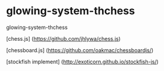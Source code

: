 # glowing-system-thchess
glowing-system-thchess

[chess.js] (https://github.com/jhlywa/chess.js)

[chessboard.js] (https://github.com/oakmac/chessboardjs/)

[stockfish implement] (http://exoticorn.github.io/stockfish-js/)
